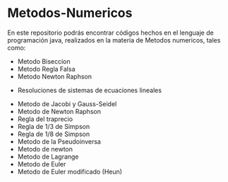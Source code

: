 # Metodos-Numericos
En este repositorio podrás encontrar códigos hechos en el lenguaje de programación java, realizados en la materia de Metodos numericos, tales como: 
* Metodo Biseccion
* Metodo Regla Falsa
* Metodo Newton Raphson
- Resoluciones de sistemas de ecuaciones lineales
* Metodo de Jacobi y Gauss-Seidel
* Metodo de Newton Raphson
* Regla del traprecio
* Regla de 1/3 de Simpson
* Regla de 1/8 de Simpson
* Metodo de la Pseudoinversa
* Metodo de newton
* Metodo de Lagrange
* Metodo de Euler
* Metodo de Euler modificado (Heun)
